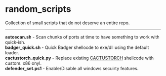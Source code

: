 # random_scripts
Collection of small scripts that do not deserve an entire repo.

___

**autoscan.sh** - Scan chunks of ports at time to have something to work with quick-ish.  
**badger_quick.sh** - Quick Badger shellocde to exe/dll using the default loader.  
**cactustorch_quick.py** - Replace existing [CACTUSTORCH](https://github.com/mdsecactivebreach/CACTUSTORCH/blob/master/CACTUSTORCH.js) shellcode with custom. x86 onyl.  
**defender_set.ps1** - Enable/Disable all windows secuirty features.
